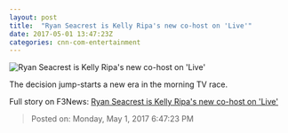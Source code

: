 ```yaml
---
layout: post
title:  "Ryan Seacrest is Kelly Ripa's new co-host on 'Live'"
date: 2017-05-01 13:47:23Z
categories: cnn-com-entertainment
---
```


![Ryan Seacrest is Kelly Ripa's new co-host on 'Live'](http://i2.cdn.turner.com/money/dam/assets/170501073249-kely-ripa-ryan-seacrest-780x439.jpg)

The decision jump-starts a new era in the morning TV race.


Full story on F3News: [Ryan Seacrest is Kelly Ripa's new co-host on 'Live'](http://www.f3nws.com/n/yeN4t)

> Posted on: Monday, May 1, 2017 6:47:23 PM
